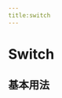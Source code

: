 ```yaml
---
title:switch
---
```


# Switch

## 基本用法

<Common-Democode title="" description="按钮有四种类型：主按钮、次按钮、虚线按钮、危险按钮。主按钮在同一个操作区域最多出现一次。">
<switch-Switch />
<highlight-code slot="codeText" lang="vue">
        <template>
          <l-switch v-model="value"></l-switch>
        </template>
        <script>
        export default {
          name: 'Switch',
          data(){
            return {
              value: false
            }
          }
        };
        </script>
</highlight-code>
</Common-Democode>
